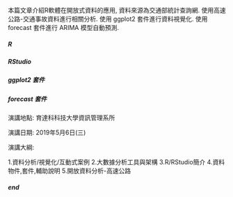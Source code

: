 本篇文章介紹R軟體在開放式資料的應用, 資料來源為交通部統計查詢網. 使用高速公路-交通事故資料進行相關分析.
使用 ggplot2 套件進行資料視覺化.
使用 forecast 套件進行 ARIMA 模型自動預測.

##### R
##### RStudio
##### ggplot2 套件
##### forecast 套件

演講地點: 育達科科技大學資訊管理系所

演講日期: 2019年5月6日(三)

演講大綱:

1.資料分析/視覺化/互動式案例
2.大數據分析工具與架構
3.R/RStudio簡介
4.資料物件,套件,輔助說明
5.開放資料分析-高速公路
##### end
